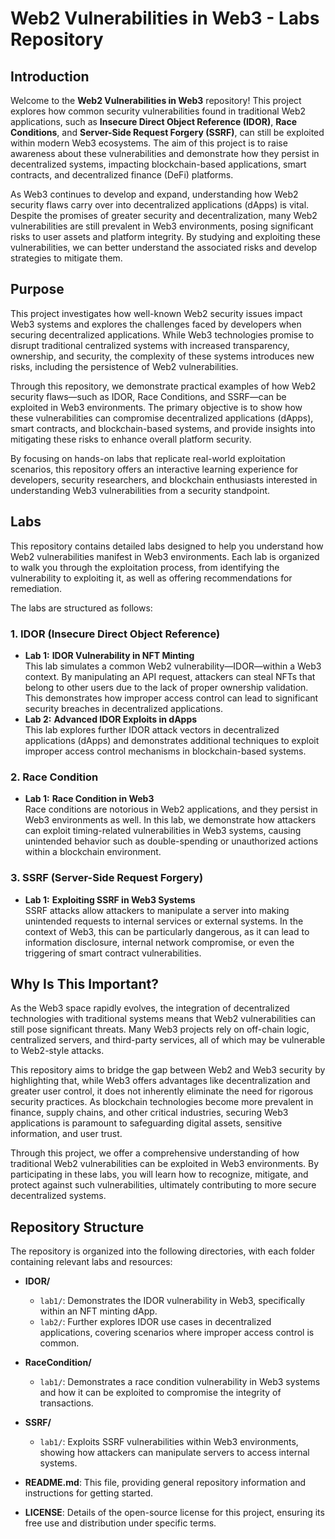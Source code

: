 # **Web2 Vulnerabilities in Web3 - Labs Repository**

## **Introduction**

Welcome to the **Web2 Vulnerabilities in Web3** repository! This project explores how common security vulnerabilities found in traditional Web2 applications, such as **Insecure Direct Object Reference (IDOR)**, **Race Conditions**, and **Server-Side Request Forgery (SSRF)**, can still be exploited within modern Web3 ecosystems. The aim of this project is to raise awareness about these vulnerabilities and demonstrate how they persist in decentralized systems, impacting blockchain-based applications, smart contracts, and decentralized finance (DeFi) platforms.

As Web3 continues to develop and expand, understanding how Web2 security flaws carry over into decentralized applications (dApps) is vital. Despite the promises of greater security and decentralization, many Web2 vulnerabilities are still prevalent in Web3 environments, posing significant risks to user assets and platform integrity. By studying and exploiting these vulnerabilities, we can better understand the associated risks and develop strategies to mitigate them.

## **Purpose**

This project investigates how well-known Web2 security issues impact Web3 systems and explores the challenges faced by developers when securing decentralized applications. While Web3 technologies promise to disrupt traditional centralized systems with increased transparency, ownership, and security, the complexity of these systems introduces new risks, including the persistence of Web2 vulnerabilities.

Through this repository, we demonstrate practical examples of how Web2 security flaws—such as IDOR, Race Conditions, and SSRF—can be exploited in Web3 environments. The primary objective is to show how these vulnerabilities can compromise decentralized applications (dApps), smart contracts, and blockchain-based systems, and provide insights into mitigating these risks to enhance overall platform security.

By focusing on hands-on labs that replicate real-world exploitation scenarios, this repository offers an interactive learning experience for developers, security researchers, and blockchain enthusiasts interested in understanding Web3 vulnerabilities from a security standpoint.

## **Labs**

This repository contains detailed labs designed to help you understand how Web2 vulnerabilities manifest in Web3 environments. Each lab is organized to walk you through the exploitation process, from identifying the vulnerability to exploiting it, as well as offering recommendations for remediation.

The labs are structured as follows:

### **1. IDOR (Insecure Direct Object Reference)**

- **Lab 1:** **IDOR Vulnerability in NFT Minting**  
  This lab simulates a common Web2 vulnerability—IDOR—within a Web3 context. By manipulating an API request, attackers can steal NFTs that belong to other users due to the lack of proper ownership validation. This demonstrates how improper access control can lead to significant security breaches in decentralized applications.
- **Lab 2:** **Advanced IDOR Exploits in dApps**  
  This lab explores further IDOR attack vectors in decentralized applications (dApps) and demonstrates additional techniques to exploit improper access control mechanisms in blockchain-based systems.

### **2. Race Condition**

- **Lab 1:** **Race Condition in Web3**  
  Race conditions are notorious in Web2 applications, and they persist in Web3 environments as well. In this lab, we demonstrate how attackers can exploit timing-related vulnerabilities in Web3 systems, causing unintended behavior such as double-spending or unauthorized actions within a blockchain environment.

### **3. SSRF (Server-Side Request Forgery)**

- **Lab 1:** **Exploiting SSRF in Web3 Systems**  
  SSRF attacks allow attackers to manipulate a server into making unintended requests to internal services or external systems. In the context of Web3, this can be particularly dangerous, as it can lead to information disclosure, internal network compromise, or even the triggering of smart contract vulnerabilities.

## **Why Is This Important?**

As the Web3 space rapidly evolves, the integration of decentralized technologies with traditional systems means that Web2 vulnerabilities can still pose significant threats. Many Web3 projects rely on off-chain logic, centralized servers, and third-party services, all of which may be vulnerable to Web2-style attacks.

This repository aims to bridge the gap between Web2 and Web3 security by highlighting that, while Web3 offers advantages like decentralization and greater user control, it does not inherently eliminate the need for rigorous security practices. As blockchain technologies become more prevalent in finance, supply chains, and other critical industries, securing Web3 applications is paramount to safeguarding digital assets, sensitive information, and user trust.

Through this project, we offer a comprehensive understanding of how traditional Web2 vulnerabilities can be exploited in Web3 environments. By participating in these labs, you will learn how to recognize, mitigate, and protect against such vulnerabilities, ultimately contributing to more secure decentralized systems.

## **Repository Structure**

The repository is organized into the following directories, with each folder containing relevant labs and resources:

- **IDOR/**
  - `lab1/`: Demonstrates the IDOR vulnerability in Web3, specifically within an NFT minting dApp.
  - `lab2/`: Further explores IDOR use cases in decentralized applications, covering scenarios where improper access control is common.
- **RaceCondition/**

  - `lab1/`: Demonstrates a race condition vulnerability in Web3 systems and how it can be exploited to compromise the integrity of transactions.

- **SSRF/**

  - `lab1/`: Exploits SSRF vulnerabilities within Web3 environments, showing how attackers can manipulate servers to access internal systems.

- **README.md**: This file, providing general repository information and instructions for getting started.
- **LICENSE**: Details of the open-source license for this project, ensuring its free use and distribution under specific terms.
